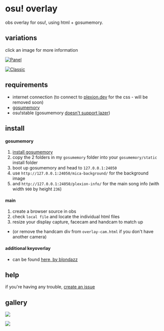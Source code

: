 # osu! overlay

obs overlay for osu!, using html + gosumemory.

## variations
click an image for more information

[![Panel](https://user-images.githubusercontent.com/46572320/173233872-4c7de7af-6c31-4827-be5b-4c6364efd613.png)](gosumemory/p-panel/README.md)

[![Classic](https://user-images.githubusercontent.com/46572320/173233985-6d3354e4-126d-4ec3-90a2-d59ac012d6e0.png)](gosumemory/p-classic/README.md)




## requirements

* internet connection (to connect to [plexion.dev](https://plexion.dev) for the css - will be removed soon)
* [gosumemory](https://github.com/l3lackShark/gosumemory)
* osu!stable (gosumemory [doesn't support lazer](https://github.com/l3lackShark/gosumemory/pull/41))

## install

#### gosumemory
1. [install gosumemory](https://github.com/l3lackShark/gosumemory#usage)
2. copy the 2 folders in my `gosumemory` folder into your `gosumemory/static` install folder
3. boot up gosumemory and head to `127.0.0.1:24050`
4. use `http://127.0.0.1:24050/mica-background/` for the background image
5. and `http://127.0.0.1:24050/plexion-info/` for the main song info (with width `900` by height `236`)

#### main
1. create a browser source in obs
2. check `local file` and locate the individual html files
3. resize your display capture, facecam and handcam to match up
* (or remove the handcam div from `overlay-cam.html` if you don't have another camera)

#### additional keyoverlay

* can be found [here, by blondazz](https://github.com/Blondazz/KeyOverlay)

## help

if you're having any trouble, [create an issue](https://github.com/plexiondev/osu-overlay/issues)

## gallery

![](https://plexion.dev/img/osu!/booba.png)

![](https://plexion.dev/img/osu!/midnight.png)
